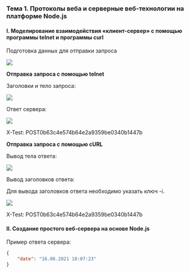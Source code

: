### Тема 1. Протоколы веба и серверные веб-технологии на платформе Node.js

#### I. Моделирование взаимодействия «клиент-сервер» с помощью программы telnet и программы curl

Подготовка данных для отправки запроса

![](images/task-2-1.png)

**Отправка запроса с помощью telnet**

Заголовки и тело запроса:

![](images/task-2-2.png)

Ответ сервера:

![](images/task-2-3.png)

X-Test: POST0b63c4e574b64e2a9359be0340b1447b

**Отправка запроса с помощью cURL**

Вывод тела ответа:

![](images/task-2-4.png)

Вывод заголовков ответа:

Для вывода заголовков ответа необходимо указать ключ -i.

![](images/task-2-5.png)

X-Test: POST0b63c4e574b64e2a9359be0340b1447b

#### II. Создание простого веб-сервера на основе Node.js

Пример ответа сервера:

```json
{
	"date": "16.06.2021 18:07:23"
}
```

